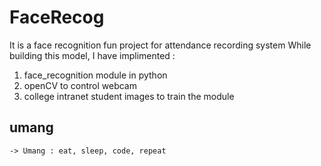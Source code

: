 # FaceRecog
It is a face recognition fun project for attendance recording system
While building this model, I have implimented :
1. face_recognition module in python 
2. openCV to control webcam
3. college intranet student images to train the module

## umang 
    -> Umang : eat, sleep, code, repeat
